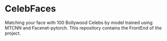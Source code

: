 # CelebFaces
Matching your face with 100 Bollywood Celebs by model trained using MTCNN and Facenet-pytorch.
This repository contains the FrontEnd of the project.
